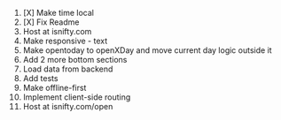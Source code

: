 1. [X] Make time local
2. [X] Fix Readme
8. Host at isnifty.com
3. Make responsive - text
2. Make opentoday to openXDay and move current day logic outside it
4. Add 2 more bottom sections
5. Load data from backend
6. Add tests
7. Make offline-first
9. Implement client-side routing
10. Host at isnifty.com/open